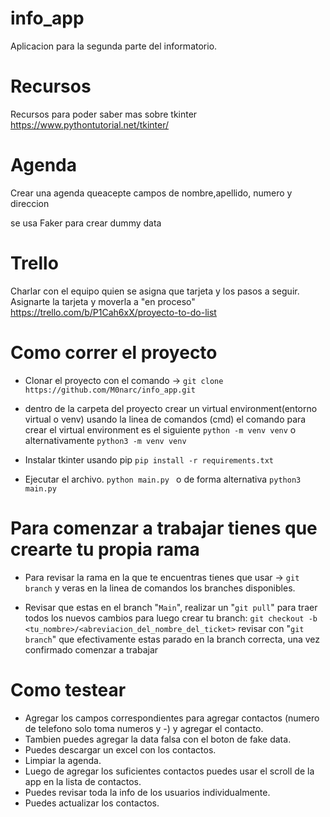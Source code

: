 # info_app
Aplicacion para la segunda parte del informatorio.

# Recursos
Recursos para poder saber mas sobre tkinter
https://www.pythontutorial.net/tkinter/

# Agenda
Crear una agenda queacepte campos de 
nombre,apellido, numero y direccion

se usa Faker para crear dummy data

# Trello
Charlar con el equipo quien se asigna que tarjeta y los pasos a seguir.
Asignarte la tarjeta y moverla a "en proceso"
https://trello.com/b/P1Cah6xX/proyecto-to-do-list


# Como correr el proyecto
- Clonar el proyecto con el comando -> 
 `git clone https://github.com/M0narc/info_app.git`

- dentro de la carpeta del proyecto crear un virtual environment(entorno virtual o venv) usando la linea de comandos (cmd)
  el comando para crear el virtual environment es el siguiente
  `python -m venv venv`
  o alternativamente
  `python3 -m venv venv`

- Instalar tkinter usando pip
 `pip install -r requirements.txt`
 

- Ejecutar el archivo.
 `python main.py `
 o de forma alternativa
 `python3 main.py`

 # Para comenzar a trabajar tienes que crearte tu propia rama
 - Para revisar la rama en la que te encuentras tienes que usar -> `git branch`
   y veras en la linea de comandos los branches disponibles.

 - Revisar que estas en el branch "`Main`", realizar un "`git pull`" para traer todos los nuevos cambios
  para luego crear tu branch: 
  `git checkout -b <tu_nombre>/<abreviacion_del_nombre_del_ticket>`
  revisar con "`git branch`" que efectivamente estas parado en la branch correcta, una vez confirmado comenzar a trabajar


# Como testear

- Agregar los campos correspondientes para agregar contactos (numero de telefono solo toma numeros y -)
  y agregar el contacto.
- Tambien puedes agregar la data falsa con el boton de fake data.
- Puedes descargar un excel con los contactos.
- Limpiar la agenda.
- Luego de agregar los suficientes contactos puedes usar el scroll de la app en la lista de contactos.
- Puedes revisar toda la info de los usuarios individualmente.
- Puedes actualizar los contactos.
